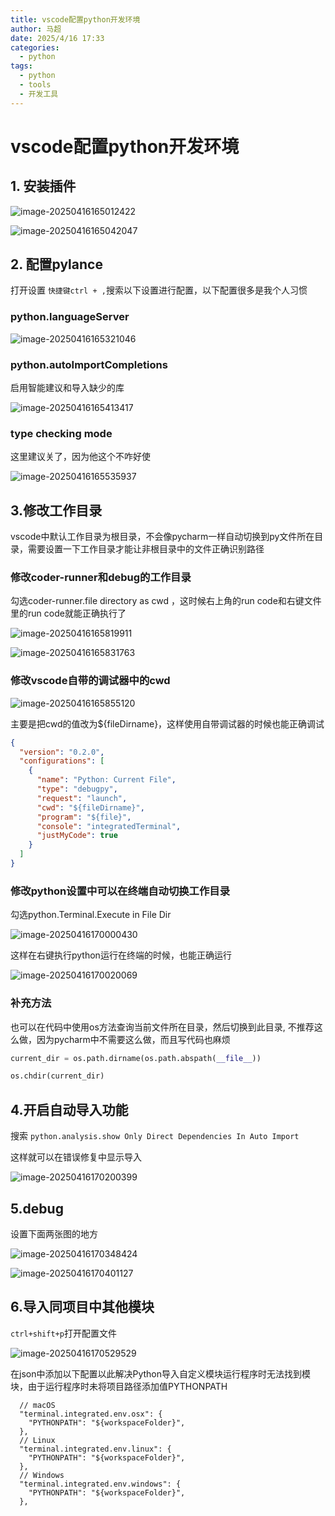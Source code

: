 ```yaml
---
title: vscode配置python开发环境
author: 马超
date: 2025/4/16 17:33
categories:
  - python
tags:
  - python
  - tools
  - 开发工具
---
```

# vscode配置python开发环境

## 1. 安装插件

![image-20250416165012422](https://pic.ixtd.com/images/2025/04/16/image-20250416165012422.png)

![image-20250416165042047](https://pic.ixtd.com/images/2025/04/16/image-20250416165042047.png)

## 2. 配置pylance

打开设置 `快捷键ctrl + ,`搜索以下设置进行配置，以下配置很多是我个人习惯

### python.languageServer

![image-20250416165321046](https://pic.ixtd.com/images/2025/04/16/image-20250416165321046.png)

### python.autoImportCompletions

启用智能建议和导入缺少的库

![image-20250416165413417](https://pic.ixtd.com/images/2025/04/16/image-20250416165413417.png)

### type checking mode

这里建议关了，因为他这个不咋好使

![image-20250416165535937](https://pic.ixtd.com/images/2025/04/16/image-20250416165535937.png)

## 3.修改工作目录

vscode中默认工作目录为根目录，不会像pycharm一样自动切换到py文件所在目录，需要设置一下工作目录才能让非根目录中的文件正确识别路径

### 修改coder-runner和debug的工作目录

勾选coder-runner.file directory as cwd ，这时候右上角的run code和右键文件里的run code就能正确执行了

![image-20250416165819911](https://pic.ixtd.com/images/2025/04/16/image-20250416165819911.png)

![image-20250416165831763](https://pic.ixtd.com/images/2025/04/16/image-20250416165831763.png)

### 修改vscode自带的调试器中的cwd

![image-20250416165855120](https://pic.ixtd.com/images/2025/04/16/image-20250416165855120.png)

主要是把cwd的值改为${fileDirname}，这样使用自带调试器的时候也能正确调试

```json
{
  "version": "0.2.0",
  "configurations": [
    {
      "name": "Python: Current File",
      "type": "debugpy",
      "request": "launch",
      "cwd": "${fileDirname}",
      "program": "${file}",
      "console": "integratedTerminal",
      "justMyCode": true
    }
  ]
}
```

### 修改python设置中可以在终端自动切换工作目录

勾选python.Terminal.Execute in File Dir

![image-20250416170000430](https://pic.ixtd.com/images/2025/04/16/image-20250416170000430.png)

这样在右键执行python运行在终端的时候，也能正确运行

![image-20250416170020069](https://pic.ixtd.com/images/2025/04/16/image-20250416170020069.png)

### 补充方法

也可以在代码中使用os方法查询当前文件所在目录，然后切换到此目录, 不推荐这么做，因为pycharm中不需要这么做，而且写代码也麻烦

```python
current_dir = os.path.dirname(os.path.abspath(__file__))

os.chdir(current_dir)
```

## 4.开启自动导入功能

搜索 `python.analysis.show Only Direct Dependencies In Auto Import`

这样就可以在错误修复中显示导入

![image-20250416170200399](https://pic.ixtd.com/images/2025/04/16/image-20250416170200399.png)

## 5.debug

设置下面两张图的地方

![image-20250416170348424](https://pic.ixtd.com/images/2025/04/16/image-20250416170348424.png)

![image-20250416170401127](https://pic.ixtd.com/images/2025/04/16/image-20250416170401127.png)

## 6.导入同项目中其他模块

`ctrl+shift+p`打开配置文件

![image-20250416170529529](https://pic.ixtd.com/images/2025/04/16/image-20250416170529529.png)

在json中添加以下配置以此解决Python导入自定义模块运行程序时无法找到模块，由于运行程序时未将项目路径添加值PYTHONPATH

```shell
  // macOS
  "terminal.integrated.env.osx": {
    "PYTHONPATH": "${workspaceFolder}",
  },
  // Linux
  "terminal.integrated.env.linux": {
    "PYTHONPATH": "${workspaceFolder}",
  },
  // Windows
  "terminal.integrated.env.windows": {
    "PYTHONPATH": "${workspaceFolder}",
  },
```
